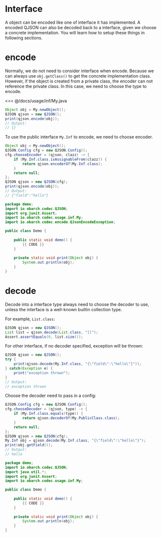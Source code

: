 # Interface

A object can be encoded like one of interface it has implemented.
A encoded QJSON can also be decoded back to a interface, given we choose a concrete implementation.
You will learn how to setup these things in following sections.

# encode

Normally, we do not need to consider interface when encode. 
Because we can always use `obj.getClass()` to get the concrete implementation class.
However, if the object is created from a private class, the encoder can not reference the private class.
In this case, we need to choose the type to encode.

<<< @/docs/usage/inf/My.java

```java
Object obj = My.newObject();
QJSON qjson = new QJSON();
print(qjson.encode(obj));
// Output:
// {}
```

To use the public interface `My.Inf` to encode, we need to choose encoder.

```java
Object obj = My.newObject();
QJSON.Config cfg = new QJSON.Config();
cfg.chooseEncoder = (qjson, clazz) -> {
    if (My.Inf.class.isAssignableFrom(clazz)) {
        return qjson.encoderOf(My.Inf.class);
    }
    return null;
};
QJSON qjson = new QJSON(cfg);
print(qjson.encode(obj));
// Output:
// {"field":"hello"}
```

<hide>

```java
package demo;
import io.obarch.codec.QJSON;
import org.junit.Assert;
import io.obarch.codec.usage.inf.My;
import io.obarch.codec.encode.QJsonEncodeException;

public class Demo {
    
    public static void demo() {
        {{ CODE }}
    }
    
    private static void print(Object obj) {
        System.out.println(obj);
    }
}
```

</hide>

# decode

Decode into a interface type always need to choose the decoder to use, 
unless the interface is a well-known builtin collection type.

For example, `List.class`:

```java
QJSON qjson = new QJSON();
List list = qjson.decode(List.class, "[]");
Assert.assertEquals(0, list.size());
```

For other interface, if no decoder specified, exception will be thrown:

```java
QJSON qjson = new QJSON();
try {
    print(qjson.decode(My.Inf.class, "{\"field\":\"hello\"}"));
} catch(Exception e) {
    print("exception thrown");
}
// Output:
// exception thrown
```

Choose the decoder need to pass in a config:

```java
QJSON.Config cfg = new QJSON.Config();
cfg.chooseDecoder = (qjson, type) -> {
    if (My.Inf.class.equals(type)) {
        return qjson.decoderOf(My.PublicClass.class);
    }
    return null;
};
QJSON qjson = new QJSON(cfg);
My.Inf obj = qjson.decode(My.Inf.class, "{\"field\":\"hello\"}");
print(obj.getField());
// Output:
// hello
```

<hide>

```java
package demo;
import io.obarch.codec.QJSON;
import java.util.*;
import org.junit.Assert;
import io.obarch.codec.usage.inf.My;

public class Demo {
    
    public static void demo() {
        {{ CODE }}
    }
    
    private static void print(Object obj) {
        System.out.println(obj);
    }
}
```

</hide>
